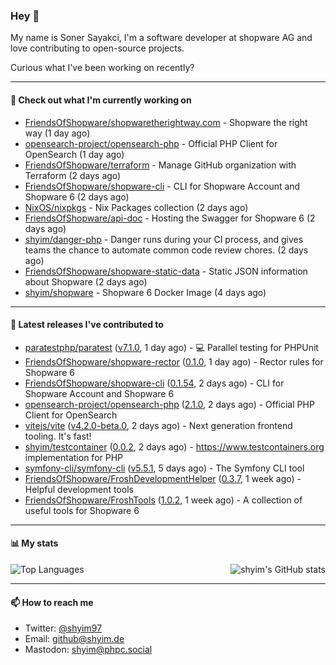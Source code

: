 ### Hey 👋

My name is Soner Sayakci, I'm a software developer at shopware AG and love contributing to open-source projects.

Curious what I've been working on recently?

---

#### 👷 Check out what I'm currently working on

- [FriendsOfShopware/shopwaretherightway.com](https://github.com/FriendsOfShopware/shopwaretherightway.com) - Shopware the right way (1 day ago)
- [opensearch-project/opensearch-php](https://github.com/opensearch-project/opensearch-php) - Official PHP Client for OpenSearch (1 day ago)
- [FriendsOfShopware/terraform](https://github.com/FriendsOfShopware/terraform) - Manage GitHub organization with Terraform (2 days ago)
- [FriendsOfShopware/shopware-cli](https://github.com/FriendsOfShopware/shopware-cli) - CLI for Shopware Account and Shopware 6 (2 days ago)
- [NixOS/nixpkgs](https://github.com/NixOS/nixpkgs) - Nix Packages collection (2 days ago)
- [FriendsOfShopware/api-doc](https://github.com/FriendsOfShopware/api-doc) - Hosting the Swagger for Shopware 6 (2 days ago)
- [shyim/danger-php](https://github.com/shyim/danger-php) - Danger runs during your CI process, and gives teams the chance to automate common code review chores. (2 days ago)
- [FriendsOfShopware/shopware-static-data](https://github.com/FriendsOfShopware/shopware-static-data) - Static JSON information about Shopware (2 days ago)
- [shyim/shopware](https://github.com/shyim/shopware) - Shopware 6 Docker Image (4 days ago)

---

#### 🔭 Latest releases I've contributed to

- [paratestphp/paratest](https://github.com/paratestphp/paratest) ([v7.1.0](https://github.com/paratestphp/paratest/releases/tag/v7.1.0), 1 day ago) - :computer: Parallel testing for PHPUnit
- [FriendsOfShopware/shopware-rector](https://github.com/FriendsOfShopware/shopware-rector) ([0.1.0](https://github.com/FriendsOfShopware/shopware-rector/releases/tag/0.1.0), 1 day ago) - Rector rules for Shopware 6
- [FriendsOfShopware/shopware-cli](https://github.com/FriendsOfShopware/shopware-cli) ([0.1.54](https://github.com/FriendsOfShopware/shopware-cli/releases/tag/0.1.54), 2 days ago) - CLI for Shopware Account and Shopware 6
- [opensearch-project/opensearch-php](https://github.com/opensearch-project/opensearch-php) ([2.1.0](https://github.com/opensearch-project/opensearch-php/releases/tag/2.1.0), 2 days ago) - Official PHP Client for OpenSearch
- [vitejs/vite](https://github.com/vitejs/vite) ([v4.2.0-beta.0](https://github.com/vitejs/vite/releases/tag/v4.2.0-beta.0), 2 days ago) - Next generation frontend tooling. It&#39;s fast!
- [shyim/testcontainer](https://github.com/shyim/testcontainer) ([0.0.2](https://github.com/shyim/testcontainer/releases/tag/0.0.2), 2 days ago) - https://www.testcontainers.org implementation for PHP
- [symfony-cli/symfony-cli](https://github.com/symfony-cli/symfony-cli) ([v5.5.1](https://github.com/symfony-cli/symfony-cli/releases/tag/v5.5.1), 5 days ago) - The Symfony CLI tool
- [FriendsOfShopware/FroshDevelopmentHelper](https://github.com/FriendsOfShopware/FroshDevelopmentHelper) ([0.3.7](https://github.com/FriendsOfShopware/FroshDevelopmentHelper/releases/tag/0.3.7), 1 week ago) - Helpful development tools
- [FriendsOfShopware/FroshTools](https://github.com/FriendsOfShopware/FroshTools) ([1.0.2](https://github.com/FriendsOfShopware/FroshTools/releases/tag/1.0.2), 1 week ago) - A collection of useful tools for Shopware 6

---

#### 📊 My stats

<img align="right" alt="shyim's GitHub stats" src="https://github-readme-stats.vercel.app/api?username=shyim&count_private=1&show_icons=true&" />

![Top Languages](https://github-readme-stats.vercel.app/api/top-langs/?username=shyim)

---

#### 📫 How to reach me

- Twitter: [@shyim97](https://twitter.com/shyim97)
- Email: [github@shyim.de](mailto://github@shyim.de)
- Mastodon: <a rel="me" href="https://phpc.social/@shyim">shyim@phpc.social</a>
